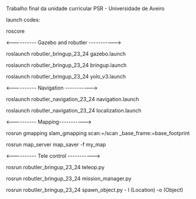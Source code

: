 Trabalho final da unidade curricular PSR - Universidade de Aveiro

launch codes:

roscore


<---------- Gazebo and robutler ----------->

roslaunch robutler_bringup_23_24 gazebo.launch

roslaunch robutler_bringup_23_24 bringup.launch

roslaunch robutler_bringup_23_24 yolo_v3.launch


<---------- Navigation ----------->

roslaunch robutler_navigation_23_24 navigation.launch

roslaunch robutler_navigation_23_24 localization.launch


<---------- Mapping----------->

rosrun gmapping slam_gmapping scan:=/scan _base_frame:=base_footprint

rosrun map_server map_saver -f my_map


<---------- Tele control ----------->

rosrun robutler_bringup_23_24 teleop.py

rosrun robutler_bringup_23_24 mission_manager.py

rosrun robutler_bringup_23_24 spawn_object.py - l (Location) -o (Object)


